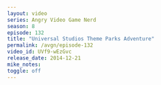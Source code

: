 ```yaml
---
layout: video
series: Angry Video Game Nerd
season: 8
episode: 132
title: "Universal Studios Theme Parks Adventure"
permalink: /avgn/episode-132
video_id: UVf9-wEzGvc
release_date: 2014-12-21
mike_notes:
toggle: off
---
```

